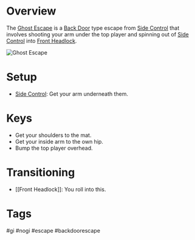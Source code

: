 # Overview
The <u>Ghost Escape</u> is a [Back Door](obsidian://open?vault=Obsidian-BJJ-Notes&file=Escapes%2FBack%20Door%20Escape) type escape from [Side Control](obsidian://open?vault=Obsidian-BJJ-Notes&file=Positions%2FSide%20Control) that involves shooting your arm under the top player and spinning out of [Side Control](obsidian://open?vault=Obsidian-BJJ-Notes&file=Positions%2FSide%20Control) into [Front Headlock](obsidian://open?vault=Obsidian-BJJ-Notes&file=Positions%2FFront%20Headlock).

![Ghost Escape](https://www.bjjee.com/wp-content/uploads/2022/12/Ghost-Escape-from-Side-Control.jpg)
# Setup
- [Side Control](obsidian://open?vault=Obsidian-BJJ-Notes&file=Positions%2FSide%20Control): Get your arm underneath them.
# Keys
- Get your shoulders to the mat.
- Get your inside arm to the own hip.
- Bump the top player overhead.
# Transitioning
- [[Front Headlock]]: You roll into this.
# Tags
#gi #nogi  #escape #backdoorescape
